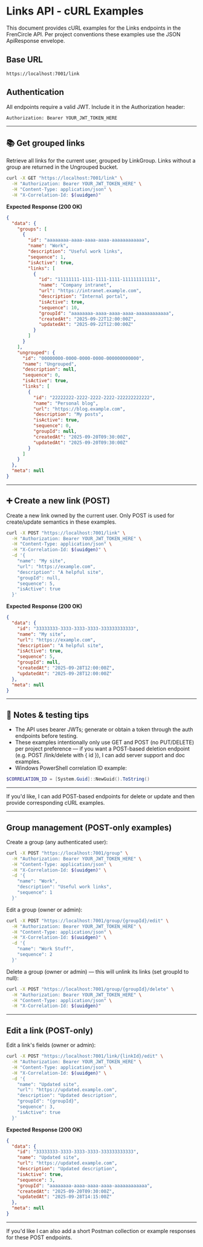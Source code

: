 # Links API - cURL Examples

This document provides cURL examples for the Links endpoints in the FrenCircle API. Per project conventions these examples use the JSON ApiResponse envelope.

## Base URL
```
https://localhost:7001/link
```

## Authentication
All endpoints require a valid JWT. Include it in the Authorization header:
```bash
Authorization: Bearer YOUR_JWT_TOKEN_HERE
```

---

## 📚 Get grouped links

Retrieve all links for the current user, grouped by LinkGroup. Links without a group are returned in the Ungrouped bucket.

```bash
curl -X GET "https://localhost:7001/link" \
  -H "Authorization: Bearer YOUR_JWT_TOKEN_HERE" \
  -H "Content-Type: application/json" \
  -H "X-Correlation-Id: $(uuidgen)"
```

**Expected Response (200 OK)**
```json
{
  "data": {
    "groups": [
      {
        "id": "aaaaaaaa-aaaa-aaaa-aaaa-aaaaaaaaaaaa",
        "name": "Work",
        "description": "Useful work links",
        "sequence": 1,
        "isActive": true,
        "links": [
          {
            "id": "11111111-1111-1111-1111-111111111111",
            "name": "Company intranet",
            "url": "https://intranet.example.com",
            "description": "Internal portal",
            "isActive": true,
            "sequence": 10,
            "groupId": "aaaaaaaa-aaaa-aaaa-aaaa-aaaaaaaaaaaa",
            "createdAt": "2025-09-22T12:00:00Z",
            "updatedAt": "2025-09-22T12:00:00Z"
          }
        ]
      }
    ],
    "ungrouped": {
      "id": "00000000-0000-0000-0000-000000000000",
      "name": "Ungrouped",
      "description": null,
      "sequence": 0,
      "isActive": true,
      "links": [
        {
          "id": "22222222-2222-2222-2222-222222222222",
          "name": "Personal blog",
          "url": "https://blog.example.com",
          "description": "My posts",
          "isActive": true,
          "sequence": 0,
          "groupId": null,
          "createdAt": "2025-09-20T09:30:00Z",
          "updatedAt": "2025-09-20T09:30:00Z"
        }
      ]
    }
  },
  "meta": null
}
```

---

## ➕ Create a new link (POST)

Create a new link owned by the current user. Only POST is used for create/update semantics in these examples.

```bash
curl -X POST "https://localhost:7001/link" \
  -H "Authorization: Bearer YOUR_JWT_TOKEN_HERE" \
  -H "Content-Type: application/json" \
  -H "X-Correlation-Id: $(uuidgen)" \
  -d '{
    "name": "My site",
    "url": "https://example.com",
    "description": "A helpful site",
    "groupId": null,
    "sequence": 5,
    "isActive": true
  }'
```

**Expected Response (200 OK)**
```json
{
  "data": {
    "id": "33333333-3333-3333-3333-333333333333",
    "name": "My site",
    "url": "https://example.com",
    "description": "A helpful site",
    "isActive": true,
    "sequence": 5,
    "groupId": null,
    "createdAt": "2025-09-28T12:00:00Z",
    "updatedAt": "2025-09-28T12:00:00Z"
  },
  "meta": null
}
```

---

## 🔧 Notes & testing tips

- The API uses bearer JWTs; generate or obtain a token through the auth endpoints before testing.
- These examples intentionally only use GET and POST (no PUT/DELETE) per project preference — if you want a POST-based deletion endpoint (e.g. POST /link/delete with { id }), I can add server support and doc examples.
- Windows PowerShell correlation ID example:
```powershell
$CORRELATION_ID = [System.Guid]::NewGuid().ToString()
```

---

If you'd like, I can add POST-based endpoints for delete or update and then provide corresponding cURL examples.

---

## Group management (POST-only examples)

Create a group (any authenticated user):

```bash
curl -X POST "https://localhost:7001/group" \
  -H "Authorization: Bearer YOUR_JWT_TOKEN_HERE" \
  -H "Content-Type: application/json" \
  -H "X-Correlation-Id: $(uuidgen)" \
  -d '{
    "name": "Work",
    "description": "Useful work links",
    "sequence": 1
  }'
```

Edit a group (owner or admin):

```bash
curl -X POST "https://localhost:7001/group/{groupId}/edit" \
  -H "Authorization: Bearer YOUR_JWT_TOKEN_HERE" \
  -H "Content-Type: application/json" \
  -H "X-Correlation-Id: $(uuidgen)" \
  -d '{
    "name": "Work Stuff",
    "sequence": 2
  }'
```

Delete a group (owner or admin) — this will unlink its links (set groupId to null):

```bash
curl -X POST "https://localhost:7001/group/{groupId}/delete" \
  -H "Authorization: Bearer YOUR_JWT_TOKEN_HERE" \
  -H "Content-Type: application/json" \
  -H "X-Correlation-Id: $(uuidgen)"
```

---

## Edit a link (POST-only)

Edit a link's fields (owner or admin):

```bash
curl -X POST "https://localhost:7001/link/{linkId}/edit" \
  -H "Authorization: Bearer YOUR_JWT_TOKEN_HERE" \
  -H "Content-Type: application/json" \
  -H "X-Correlation-Id: $(uuidgen)" \
  -d '{
    "name": "Updated site",
    "url": "https://updated.example.com",
    "description": "Updated description",
    "groupId": "{groupId}",
    "sequence": 3,
    "isActive": true
  }'
```

**Expected Response (200 OK)**
```json
{
  "data": {
    "id": "33333333-3333-3333-3333-333333333333",
    "name": "Updated site",
    "url": "https://updated.example.com",
    "description": "Updated description",
    "isActive": true,
    "sequence": 3,
    "groupId": "aaaaaaaa-aaaa-aaaa-aaaa-aaaaaaaaaaaa",
    "createdAt": "2025-09-20T09:30:00Z",
    "updatedAt": "2025-09-28T14:15:00Z"
  },
  "meta": null
}
```

---

If you'd like I can also add a short Postman collection or example responses for these POST endpoints.
